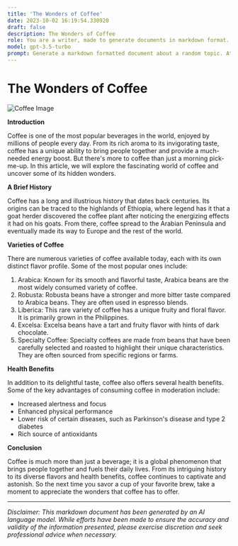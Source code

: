 ```yaml
---
title: 'The Wonders of Coffee'
date: 2023-10-02 16:19:54.330920
draft: false
description: The Wonders of Coffee
role: You are a writer, made to generate documents in markdown format. It is very important that all of the documents you generate are in valid markdown format.
model: gpt-3.5-turbo
prompt: Generate a markdown formatted document about a random topic. At the bottom, include a disclaimer explaining that the document was generated by you. The first line of the document should be the title. Make sure that the entire document is in proper markdown format, using a mix of various tags to make the document visually appealing.
---
```


# The Wonders of Coffee

![Coffee Image](https://www.example.com/coffee-image.jpg)

**Introduction**

Coffee is one of the most popular beverages in the world, enjoyed by millions of people every day. From its rich aroma to its invigorating taste, coffee has a unique ability to bring people together and provide a much-needed energy boost. But there's more to coffee than just a morning pick-me-up. In this article, we will explore the fascinating world of coffee and uncover some of its hidden wonders.

**A Brief History**

Coffee has a long and illustrious history that dates back centuries. Its origins can be traced to the highlands of Ethiopia, where legend has it that a goat herder discovered the coffee plant after noticing the energizing effects it had on his goats. From there, coffee spread to the Arabian Peninsula and eventually made its way to Europe and the rest of the world.

**Varieties of Coffee**

There are numerous varieties of coffee available today, each with its own distinct flavor profile. Some of the most popular ones include:

1. Arabica: Known for its smooth and flavorful taste, Arabica beans are the most widely consumed variety of coffee.
2. Robusta: Robusta beans have a stronger and more bitter taste compared to Arabica beans. They are often used in espresso blends.
3. Liberica: This rare variety of coffee has a unique fruity and floral flavor. It is primarily grown in the Philippines.
4. Excelsa: Excelsa beans have a tart and fruity flavor with hints of dark chocolate.
5. Specialty Coffee: Specialty coffees are made from beans that have been carefully selected and roasted to highlight their unique characteristics. They are often sourced from specific regions or farms.

**Health Benefits**

In addition to its delightful taste, coffee also offers several health benefits. Some of the key advantages of consuming coffee in moderation include:

- Increased alertness and focus
- Enhanced physical performance
- Lower risk of certain diseases, such as Parkinson's disease and type 2 diabetes
- Rich source of antioxidants

**Conclusion**

Coffee is much more than just a beverage; it is a global phenomenon that brings people together and fuels their daily lives. From its intriguing history to its diverse flavors and health benefits, coffee continues to captivate and astonish. So the next time you savor a cup of your favorite brew, take a moment to appreciate the wonders that coffee has to offer.

---

*Disclaimer: This markdown document has been generated by an AI language model. While efforts have been made to ensure the accuracy and validity of the information presented, please exercise discretion and seek professional advice when necessary.*